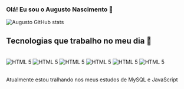 
### Olá! Eu sou o Augusto Nascimento 👋

![Augusto GitHub stats](https://github-readme-stats.vercel.app/api?username=xcnoris&show_icons=true&theme=radical&locale=pt-br)

## Tecnologias que trabalho no meu dia 👔

<div style="display: inline_block"><br/>

<img align="center" alt="HTML 5" src="https://img.shields.io/badge/HTML5-E34F26?style=for-the-badge&logo=html5&logoColor=white"/>
<img align="center" alt="HTML 5" src="https://img.shields.io/badge/CSS3-1572B6?style=for-the-badge&logo=css3&logoColor=white">
<img align="center" alt="HTML 5" src="https://img.shields.io/badge/JavaScript-F7DF1E?style=for-the-badge&logo=javascript&logoColor=black"/>
<img align="center" alt="HTML 5" src="https://img.shields.io/badge/Node.js-43853D?style=for-the-badge&logo=node.js&logoColor=white"/>
<img align="center" alt="HTML 5" src="https://img.shields.io/badge/React-20232A?style=for-the-badge&logo=react&logoColor=61DAFB"/>
<img align="center" alt="HTML 5" src="https://img.shields.io/badge/MySQL-00000F?style=for-the-badge&logo=mysql&logoColor=white"/>


</div ><br/>

Atualmente estou tralhando nos meus estudos de  MySQL e JavaScript

